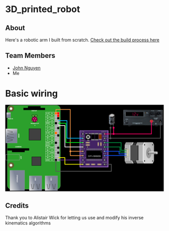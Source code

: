 # 3D_printed_robot

## About
Here's a robotic arm I built from scratch.
[Check out the build process here](https://www.seanngpack.com/3D-printed-robotic-arm/)

## Team Members
* [John Nguyen](http://github.com/johnnguyen2020)
* Me

# Basic wiring

![ScreenShot](https://github.com/seanngpack/3D-Printed-Robotic-Arm/blob/master/Photos/PiStepper03.png)

## Credits
Thank you to Alistair Wick for letting us use and modify his inverse kinematics algorithms
